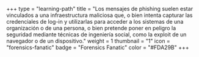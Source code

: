 +++
type = "learning-path"
title = "Los mensajes de phishing suelen estar vinculados a una infraestructura maliciosa que, o bien intenta capturar las credenciales de log-in y utilizarlas para acceder a los sistemas de una organización o de una persona, o bien pretende poner en peligro la seguridad mediante técnicas de ingeniería social, como la exploit de un navegador o de un dispositivo."
weight = 1
thumbnail = "1"
icon = "forensics-fanatic"
badge = "Forensics Fanatic"
color = "#FDA29B"
+++